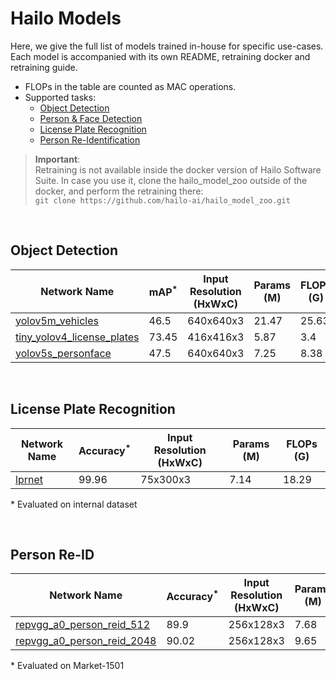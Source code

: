 # Hailo Models

Here, we give the full list of models trained in-house for specific use-cases.
Each model is accompanied with its own README, retraining docker and retraining guide.

- FLOPs in the table are counted as MAC operations.
- Supported tasks:
    - [Object Detection](#object-detection)
    - [Person & Face Detection](#object-detection)
    - [License Plate Recognition](#license-plate-recognition)
    - [Person Re-Identification](#person-re-id)

> **Important**:  
    Retraining is not available inside the docker version of Hailo Software Suite. In case you use it, clone the hailo_model_zoo outside of the docker, and perform the retraining there:  
    ```git clone https://github.com/hailo-ai/hailo_model_zoo.git``` 

<br>

## Object Detection

Network Name | mAP<sup>*</sup> | Input Resolution (HxWxC) | Params (M) | FLOPs (G) |
--- | --- | --- | --- | --- |
[yolov5m_vehicles](../hailo_models/vehicle_detection/README.md) | 46.5 | 640x640x3 | 21.47 | 25.63 |
[tiny_yolov4_license_plates](../hailo_models/license_plate_detection/README.md) | 73.45|  416x416x3 | 5.87 | 3.4 |
[yolov5s_personface](../hailo_models/personface_detection/README.md) | 47.5|  640x640x3 | 7.25 | 8.38 |

<br>

## License Plate Recognition

Network Name | Accuracy<sup>*</sup> | Input Resolution (HxWxC) | Params (M) | FLOPs (G) |
--- | --- | --- | --- | --- |
[lprnet](../hailo_models/license_plate_recognition/README.md) | 99.96|  75x300x3 | 7.14 | 18.29 |

\* Evaluated on internal dataset

<br>

## Person Re-ID

Network Name | Accuracy<sup>*</sup> | Input Resolution (HxWxC) | Params (M) | FLOPs (G) |
--- | --- | --- | --- | --- |
[repvgg_a0_person_reid_512](../hailo_models/reid/README.md) | 89.9 | 256x128x3 | 7.68 | 0.89 |
[repvgg_a0_person_reid_2048](../hailo_models/reid/README.md) | 90.02 |  256x128x3 | 9.65 | 0.89 |

\* Evaluated on Market-1501


